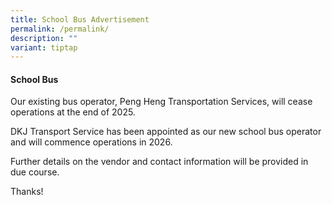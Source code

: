 ```yaml
---
title: School Bus Advertisement
permalink: /permalink/
description: ""
variant: tiptap
---
```

<h4><strong>School Bus</strong></h4>
<p>Our existing bus operator, Peng Heng Transportation Services, will cease
operations at the end of 2025.</p>
<p>DKJ Transport Service has been appointed as our new school bus operator
and will commence operations in 2026.</p>
<p>Further details on the vendor and contact information will be provided
in due course.</p>
<p>Thanks!</p>